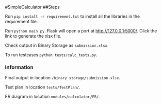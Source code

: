 #SimpleCalculator
##Steps

Run `pip install -r requirement.txt` to install all the libraries in the requirement file.

Run `python main.py`. Flask will open a port at http://127.0.0.1:5000/. Click the link to
generate the xlsx file. 

Check output in Binary Storage as `submission.xlsx`.

To run testcases `python tests/calc_tests.py`.

### Information

Final output in location `/binary_storage/submission.xlsx`.

Test plan in location `tests/TestPlan/`.

ER diagram in location `modules/calculator/ER/`.